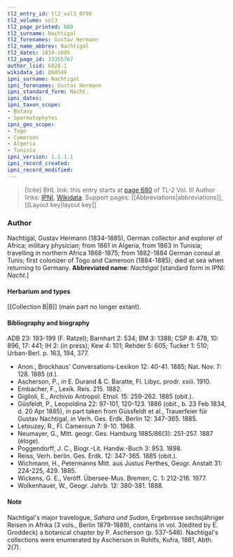 ```yaml
---
tl2_entry_id: tl2_vol3_0796
tl2_volume: vol3
tl2_page_printed: 680
tl2_surname: Nachtigal
tl2_forenames: Gustav Hermann
tl2_name_abbrev: Nachtigal
tl2_dates: 1834-1885
tl2_page_id: 33355767
author_lsid: 6828-1
wikidata_id: Q60549
ipni_surname: Nachtigal
ipni_forenames: Gustav Hermann
ipni_standard_form: Nacht.
ipni_dates: 
ipni_taxon_scope: 
- Botany
- Spermatophytes
ipni_geo_scope: 
- Togo
- Cameroon
- Algeria
- Tunisia
ipni_version: 1.1.1.1
ipni_record_created: 
ipni_record_modified:
---
```


> [!cite] BHL link: this entry starts at [page 680](https://www.biodiversitylibrary.org/page/33355767) of TL-2 Vol. III
> Author links: [IPNI](https://www.ipni.org/a/6828-1), [Wikidata](https://www.wikidata.org/wiki/Q60549). Support pages: [[Abbreviations|abbreviations]], [[Layout key|layout key]]

### Author

Nachtigal, Gustav Hermann (1834-1885), German collector and explorer of Africa; military physician; from 1861 in Algeria, from 1863 in Tunisia; travelling in northern Africa 1868-1875; from 1882-1884 German consul at Tunis; first colonizer of Togo and Cameroon (1884-1885); died at sea when returning to Germany. 
**Abbreviated name**: *Nachtigal* \[standard form in IPNI: *Nacht.*\]

#### Herbarium and types

[[Collection B|B]] (main part no longer extant).

#### Bibliography and biography

ADB 23: 193-199 (F. Ratzel); Barnhart 2: 534; BM 3: 1388; CSP 8: 478, 10: 896, 17: 441; IH 2: (in press); Kew 4: 101; Rehder 5: 605; Tucker 1: 510; Urban-Berl. p. 163, 194, 377.
- Anon., Brockhaus' Conversations-Lexikon 12: 40-41. 1885; Nat. Nov. 7: 128. 1885 (d.).
- Ascherson, P., *in* E. Durand & C. Baratte, Fl. Libyc. prodr. xxiii. 1910.
- Embacher, F., Lexik. Reis. 215. 1882.
- Giglioli, E., Archivio Antropol. Etnol. 15: 259-262. 1885 (obit.).
- Güsfeldt, P., Leopoldina 22: 97-101, 120-123. 1886 (obit., b. 23 Feb 1834, d. 20 Apr 1885), in part taken from Güssfeldt et al., Trauerfeier für Gustav Nachtigal, *in* Verh. Ges. Erdk. Berlin 12: 347-365. 1885.
- Letouzey, R., Fl. Cameroun 7: 9-10. 1968.
- Neumayer, G., Mitt. geogr. Ges. Hamburg 1885/86(3): 251-257. 1887 (éloge).
- Poggendorff, J. C., Biogr.-Lit. Handw.-Buch 3: 953. 1898.
- Reiss, Verh. berlin. Ges. Erdk. 12: 347-365. 1885 (obit.).
- Wichmann, H., Petermanns Mitt. aus Justus Perthes, Geogr. Anstalt 31: 224-225, 429. 1885.
- Wickens, G. E., Veröff. Übersee-Mus. Bremen, C. 1: 212-216. 1977.
- Wolkenhauer, W., Geogr. Jahrb. 12: 380-381. 1888.

#### Note

Nachtigal's major travelogue, *Sahara und Sudan*, Ergebnisse sechsjähriger Reisen in Afrika (3 vols., Berlin 1879-1889), contains in vol. 3(edited by E. Groddeck) a botanical chapter by P. Ascherson (p. 537-548). Nachtigal's collections were enumerated by Ascherson in Rohlfs, Kufra, 1881, Abth. 2(7).

